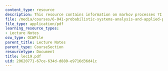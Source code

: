 ```yaml
---
content_type: resource
description: This resource contains information on markov processes ?I.
file: /media/courses/6-041-probabilistic-systems-analysis-and-applied-probability-spring-2006/2062077167ce634dd880e9716d36d41c_lec19.pdf
file_type: application/pdf
learning_resource_types:
- Lecture Notes
ocw_type: OCWFile
parent_title: Lecture Notes
parent_type: CourseSection
resourcetype: Document
title: lec19.pdf
uid: 20620771-67ce-634d-d880-e9716d36d41c
---
```

